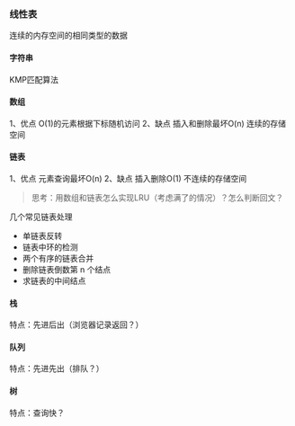 ### 线性表

连续的内存空间的相同类型的数据

#### 字符串

KMP匹配算法

#### 数组

1、优点 O(1)的元素根据下标随机访问 2、缺点 插入和删除最坏O(n)   连续的存储空间

#### 链表

1、优点 元素查询最坏O(n)
2、缺点 插入删除O(1)
不连续的存储空间

> 思考：用数组和链表怎么实现LRU（考虑满了的情况）？怎么判断回文？

几个常见链表处理

- 单链表反转
- 链表中环的检测
- 两个有序的链表合并
- 删除链表倒数第 n 个结点
- 求链表的中间结点

#### 栈

特点：先进后出（浏览器记录返回？）

#### 队列

特点：先进先出（排队？）

#### 树

特点：查询快？  